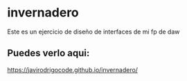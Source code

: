 # invernadero
Este es un ejercicio de diseño de interfaces de mi fp de daw
## Puedes verlo aqui:
https://javirodrigocode.github.io/invernadero/
